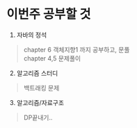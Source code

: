 # 이번주 공부할 것
1. 자바의 정석
> chapter 6 객체지향1 까지 공부하고, 문풀  
> chapter 4,5 문제풀이  


2. 알고리즘 스터디  
> 백트래킹 문제  

3. 알고리즘/자료구조  
> DP끝내기..
